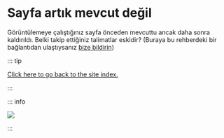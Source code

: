 # Sayfa artık mevcut değil

Görüntülemeye çalıştığınız sayfa önceden mevcuttu ancak daha sonra kaldırıldı. Belki takip ettiğiniz talimatlar eskidir? (Buraya bu rehberdeki bir bağlantıdan ulaştıysanız [bize bildirin](https://github.com/hacks-guide/Guide_Wii/issues))

::: tip

[Click here to go back to the site index.](site-navigation)

:::

::: info

![](https://http.cat/410)

:::
